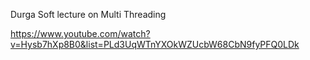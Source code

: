 Durga Soft lecture on Multi Threading

https://www.youtube.com/watch?v=Hysb7hXp8B0&list=PLd3UqWTnYXOkWZUcbW68CbN9fyPFQ0LDk